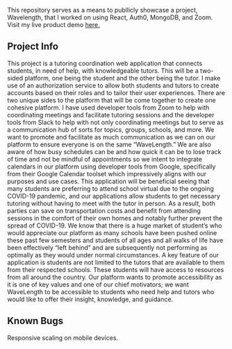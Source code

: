 This repository serves as a means to publlicly showcase a project, Wavelength, that I worked on using React, Auth0, MongoDB, and Zoom. Visit my live product demo [here.](https://wavelength-vghfw.mongodbstitch.com/)



## Project Info

This project is a tutoring coordination web application that connects students, in need of help, with knowledgeable tutors. This will be a two-sided platform, one being the student and the other being the tutor. I make use of an authorization service to allow both students and tutors to create accounts based on their roles and to tailor their user experiences. There are two unique sides to the platform that will be come together to create one cohesive platform. I have used developer tools from Zoom to help with coordinating meetings and facilitate tutoring sessions and the developer tools from Slack to help with not only coordinating meetings but to serve as a communication hub of sorts for topics, groups, schools, and more. We want to promote and facilitate as much communication as we can on our platform to ensure everyone is on the same “WaveLength.” We are also aware of how busy schedules can be and how quick it can be to lose track of time and not be mindful of appointments so we intent to integrate calendars in our platform using developer tools from Google, specifically from their Google Calendar toolset which impressively aligns with our purposes and use cases. This application will be beneficial seeing that many students are preferring to attend school virtual due to the ongoing COVID-19 pandemic, and our applications allow students to get necessary tutoring without having to meet with the tutor in person. As a result, both parties can save on transportation costs and benefit from attending sessions in the comfort of their own homes and notably further prevent the spread of COVID-19. We know that there is a huge market of student’s who would appreciate our platform as many schools have been pushed online these past few semesters and students of all ages and all walks of life have been effectively “left behind” and are subsequently not performing as optimally as they would under normal circumstances. A key feature of our application is students are not limited to the tutors that are available to them from their respected schools. These students will have access to resources from all around the country. Our platform wants to promote accessibility as it is one of key values and one of our chief motivators; we want WaveLength to be accessible to students who need help and tutors who would like to offer their insight, knowledge, and guidance.


## Known Bugs

Responsive scaling on mobile devices. 